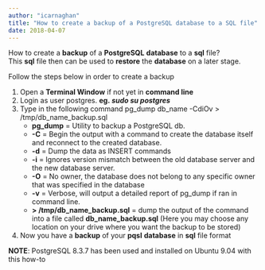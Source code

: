 ```yaml
---
author: "icarnaghan"
title: "How to create a backup of a PostgreSQL database to a SQL file"
date: 2018-04-07
---
```


How to create a **backup** of a **PostgreSQL** **database** to a **sql** file? This **sql** file then can be used to **restore** the **database** on a later stage.

Follow the steps below in order to create a backup

1. Open a **Terminal Window** if not yet in **command line**
2. Login as user postgres. **eg. _sudo su postgres_** 
3. Type in the following command pg\_dump db\_name -CdiOv > /tmp/db\_name\_backup.sql
    - **pg\_dump** = Utility to backup a PostgreSQL db.
    - **\-C** = Begin the output with a command to create the database itself and reconnect to the created database.
    - **\-d** = Dump the data as INSERT commands
    - **\-i** \= Ignores version mismatch between the old database server and the new database server.
    - **\-O** = No owner, the database does not belong to any specific owner that was specified in the database
    - **\-v** \= Verbose, will output a detailed report of pg\_dump if ran in command line.
    - **\> /tmp/db\_name\_backup.sql** = dump the output of the command into a file called **db\_name\_backup.sql** (Here you may choose any location on your drive where you want the backup to be stored)
4. Now you have a **backup** of your **pqsl** **database** in **sql** file format

**NOTE**: PostgreSQL 8.3.7 has been used and installed on Ubuntu 9.04 with this how-to
